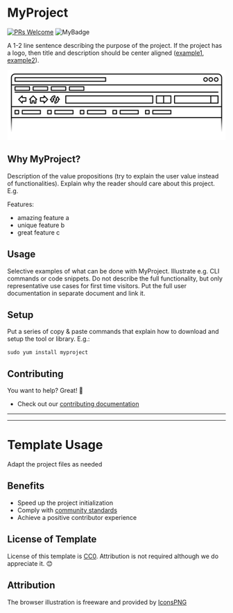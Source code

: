 <!-- 
This document intends to help with the initial structure of a project readme file.

Additional information:
* How-to: https://www.freecodecamp.org/news/how-to-write-a-good-readme-file/
* Example: https://github.com/matiassingers/awesome-readme
-->

# MyProject 
[![PRs Welcome](https://img.shields.io/badge/PRs-welcome-brightgreen.svg?style=flat-square)](http://makeapullrequest.com)  ![MyBadge](https://img.shields.io/badge/MyBadge-TODO-red)

A 1-2 line sentence describing the purpose of the project. If the project has a logo, then title and description should be center aligned ([example1](https://github.com/angular/angular), [example2](https://github.com/anfederico/Clairvoyant#readme)).


![A screenshot of project](https://github.com/allianz-incubator/new-project/blob/assets/internet-browser-ui.jpg) 


## Why MyProject? 

Description of the value propositions (try to explain the user value instead of functionalities). Explain why the reader should care about this project. E.g.

Features:
* amazing feature a
* unique feature b
* great feature c

## Usage 

Selective examples of what can be done with MyProject. Illustrate e.g. CLI commands or code snippets. Do not describe the full functionality, but only representative use cases for first time visitors. Put the full user documentation in separate document and link it.


## Setup

Put a series of copy & paste commands that explain how to download and setup the tool or library. E.g.:

    sudo yum install myproject


## Contributing 

You want to help? Great! 🙏
 * Check out our [contributing documentation](CONTRIBUTING.md)

---

---

# Template Usage

Adapt the project files as needed

## Benefits

* Speed up the project initialization
* Comply with [community standards](https://opensource.guide/starting-a-project/#launching-your-own-open-source-project)
* Achieve a positive contributor experience

## License of Template

License of this template is [CC0](https://creativecommons.org/publicdomain/zero/1.0/legalcode.txt). Attribution is not required although we do appreciate it. 😊

## Attribution

The browser illustration is freeware and provided by [IconsPNG](https://www.iconspng.com/)
